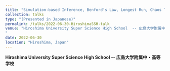 ```yaml
---
title: "Simulation-based Inference, Benford's Law, Longest Run, Chaos Theory, and Applications in Shiny"
collection: talks
type: "(Presented in Japanese)"
permalink: /talks/2022-06-30-HiroshimaSSH-talk
venue: "Hiroshima University Super Science High School  -- 広島大学附属中・高等学校
"
date: 2022-06-30
location: "Hiroshima, Japan"
---
```

<style>
  hr {
    height: 2px;
    background-color: #E5E4E2;
    border: none;
  }

  .no-italics {
      font-style: normal;   
  }
</style>

<b>Hiroshima University Super Science High School  -- 広島大学附属中・高等学校</b>
